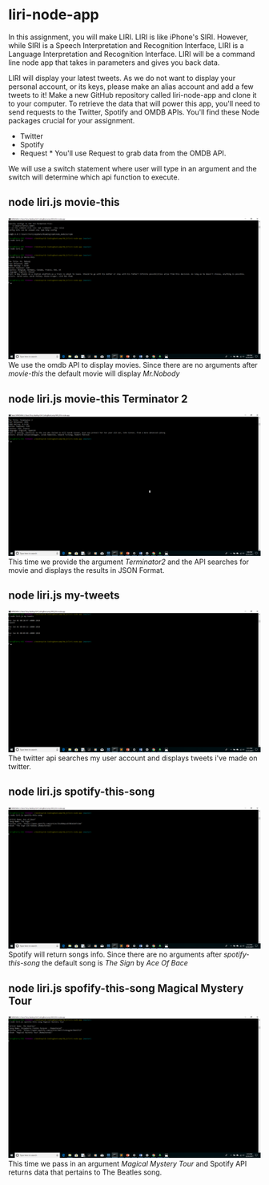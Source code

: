 # liri-node-app

In this assignment, you will make LIRI. LIRI is like iPhone's SIRI. However, while SIRI is a Speech Interpretation and Recognition Interface, LIRI is a Language Interpretation and Recognition Interface. LIRI will be a command line node app that takes in parameters and gives you back data.

LIRI will display your latest tweets. As we do not want to display your personal account, or its keys, please make an alias account and add a few tweets to it!
Make a new GitHub repository called liri-node-app and clone it to your computer.
To retrieve the data that will power this app, you'll need to send requests to the Twitter, Spotify and OMDB APIs. You'll find these Node packages crucial for your assignment.

* Twitter
* Spotify
* Request
        * You'll use Request to grab data from the OMDB API.
 
 
 We will use a switch statement where user will type in an argument and the switch will determine which api function to execute.
 
 ## node liri.js movie-this
![Img1](https://github.com/tdsteph1/liri-node-app/blob/master/public/images/img1.png)
We use the omdb API to display movies. Since there are no arguments after *movie-this* the default movie will display *Mr.Nobody*

## node liri.js movie-this Terminator 2
![Img2](https://github.com/tdsteph1/liri-node-app/blob/master/public/images/img2.png)
This time we provide the argument *Terminator2* and the API searches for movie and displays the results in JSON Format.

 ## node liri.js my-tweets
![Img3](https://github.com/tdsteph1/liri-node-app/blob/master/public/images/img3.png)
The twitter api searches my user account and displays tweets i've made on twitter.

 ## node liri.js spotify-this-song 
![Img4](https://github.com/tdsteph1/liri-node-app/blob/master/public/images/img4.png)
Spotify will return songs info. Since there are no arguments after *spotify-this-song* the default song is *The Sign* by *Ace Of Bace*

 ## node liri.js spofify-this-song Magical Mystery Tour
![Img5](https://github.com/tdsteph1/liri-node-app/blob/master/public/images/img5.png)
This time we pass in an argument *Magical Mystery Tour* and Spotify API returns data that pertains to The Beatles song.



